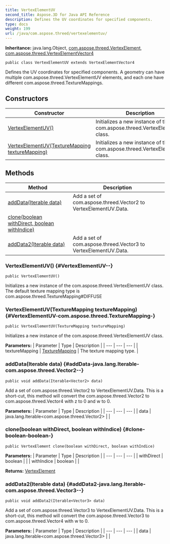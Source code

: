 ```yaml
---
title: VertexElementUV
second_title: Aspose.3D for Java API Reference
description: Defines the UV coordinates for specified components.
type: docs
weight: 199
url: /java/com.aspose.threed/vertexelementuv/
---
```


**Inheritance:**
java.lang.Object, [com.aspose.threed.VertexElement](../../com.aspose.threed/vertexelement), [com.aspose.threed.VertexElementVector4](../../com.aspose.threed/vertexelementvector4)
```
public class VertexElementUV extends VertexElementVector4
```

Defines the UV coordinates for specified components. A geometry can have multiple com.aspose.threed.VertexElementUV elements, and each one have different com.aspose.threed.TextureMappings.
## Constructors

| Constructor | Description |
| --- | --- |
| [VertexElementUV()](#VertexElementUV--) | Initializes a new instance of the com.aspose.threed.VertexElementUV class. |
| [VertexElementUV(TextureMapping textureMapping)](#VertexElementUV-com.aspose.threed.TextureMapping-) | Initializes a new instance of the com.aspose.threed.VertexElementUV class. |
## Methods

| Method | Description |
| --- | --- |
| [addData(Iterable<Vector2> data)](#addData-java.lang.Iterable-com.aspose.threed.Vector2--) | Add a set of com.aspose.threed.Vector2 to VertexElementUV.Data. |
| [clone(boolean withDirect, boolean withIndice)](#clone-boolean-boolean-) |  |
| [addData2(Iterable<Vector3> data)](#addData2-java.lang.Iterable-com.aspose.threed.Vector3--) | Add a set of com.aspose.threed.Vector3 to VertexElementUV.Data. |
### VertexElementUV() {#VertexElementUV--}
```
public VertexElementUV()
```


Initializes a new instance of the com.aspose.threed.VertexElementUV class. The default texture mapping type is com.aspose.threed.TextureMapping\#DIFFUSE

### VertexElementUV(TextureMapping textureMapping) {#VertexElementUV-com.aspose.threed.TextureMapping-}
```
public VertexElementUV(TextureMapping textureMapping)
```


Initializes a new instance of the com.aspose.threed.VertexElementUV class.

**Parameters:**
| Parameter | Type | Description |
| --- | --- | --- |
| textureMapping | [TextureMapping](../../com.aspose.threed/texturemapping) | The texture mapping type. |

### addData(Iterable<Vector2> data) {#addData-java.lang.Iterable-com.aspose.threed.Vector2--}
```
public void addData(Iterable<Vector2> data)
```


Add a set of com.aspose.threed.Vector2 to VertexElementUV.Data. This is a short-cut, this method will convert the com.aspose.threed.Vector2 to com.aspose.threed.Vector4 with z to 0 and w to 0.

**Parameters:**
| Parameter | Type | Description |
| --- | --- | --- |
| data | java.lang.Iterable<com.aspose.threed.Vector2> |  |

### clone(boolean withDirect, boolean withIndice) {#clone-boolean-boolean-}
```
public VertexElement clone(boolean withDirect, boolean withIndice)
```




**Parameters:**
| Parameter | Type | Description |
| --- | --- | --- |
| withDirect | boolean |  |
| withIndice | boolean |  |

**Returns:**
[VertexElement](../../com.aspose.threed/vertexelement)
### addData2(Iterable<Vector3> data) {#addData2-java.lang.Iterable-com.aspose.threed.Vector3--}
```
public void addData2(Iterable<Vector3> data)
```


Add a set of com.aspose.threed.Vector3 to VertexElementUV.Data. This is a short-cut, this method will convert the com.aspose.threed.Vector3 to com.aspose.threed.Vector4 with w to 0.

**Parameters:**
| Parameter | Type | Description |
| --- | --- | --- |
| data | java.lang.Iterable<com.aspose.threed.Vector3> |  |

